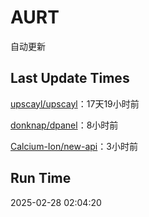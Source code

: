 # AURT

自动更新


## Last Update Times

[upscayl/upscayl](https://github.com/upscayl/upscayl)：17天19小时前

[donknap/dpanel](https://github.com/donknap/dpanel)：8小时前

[Calcium-Ion/new-api](https://github.com/Calcium-Ion/new-api)：3小时前


## Run Time
2025-02-28 02:04:20
